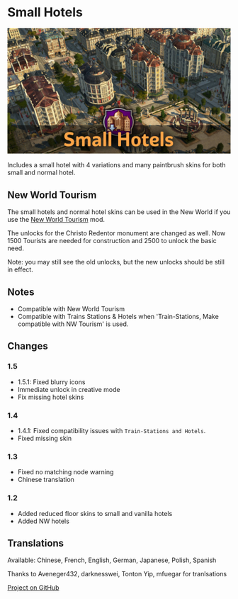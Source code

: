 # Small Hotels

![](./banner.jpg)

Includes a small hotel with 4 variations and many paintbrush skins for both small and normal hotel.

## New World Tourism

The small hotels and normal hotel skins can be used in the New World if you use the [New World Tourism](https://github.com/anno-mods/New-World-Tourism) mod.

The unlocks for the Christo Redentor monument are changed as well.
Now 1500 Tourists are needed for construction and 2500 to unlock the basic need.

Note: you may still see the old unlocks, but the new unlocks should be still in effect.

## Notes

- Compatible with New World Tourism
- Compatible with Trains Stations & Hotels when 'Train-Stations, Make compatible with NW Tourism' is used.

## Changes

### 1.5

- 1.5.1: Fixed blurry icons
- Immediate unlock in creative mode
- Fix missing hotel skins

### 1.4

- 1.4.1: Fixed compatibility issues with `Train-Stations and Hotels`.
- Fixed missing skin

### 1.3

- Fixed no matching node warning
- Chinese translation

### 1.2

- Added reduced floor skins to small and vanilla hotels
- Added NW hotels

## Translations

Available: Chinese, French, English, German, Japanese, Polish, Spanish

Thanks to Aveneger432, darknesswei, Tonton Yip, mfuegar for tranlsations

[Project on GitHub](https://github.com/jakobharder/anno-1800-jakobs-mods)
